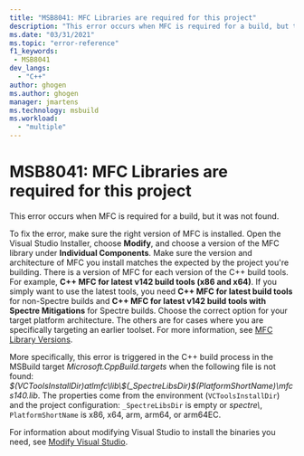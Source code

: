 ```yaml
---
title: "MSB8041: MFC Libraries are required for this project"
description: "This error occurs when MFC is required for a build, but the right version was not found."
ms.date: "03/31/2021"
ms.topic: "error-reference"
f1_keywords:
 - MSB8041
dev_langs:
  - "C++"
author: ghogen
ms.author: ghogen
manager: jmartens
ms.technology: msbuild
ms.workload:
  - "multiple"
---
```

# MSB8041: MFC Libraries are required for this project

This error occurs when MFC is required for a build, but it was not found.

To fix the error, make sure the right version of MFC is installed. Open the Visual Studio Installer, choose **Modify**, and choose a version of the MFC library under **Individual Components**. Make sure the version and architecture of MFC you install matches the expected by the project you're building. There is a version of MFC for each version of the C++ build tools. For example, **C++ MFC for latest v142 build tools (x86 and x64)**.  If you simply want to use the latest tools, you need **C++ MFC for latest build tools** for non-Spectre builds and **C++ MFC for latest v142 build tools with Spectre Mitigations** for Spectre builds. Choose the correct option for your target platform architecture. The others are for cases where you are specifically targeting an earlier toolset. For more information, see [MFC Library Versions](/cpp/mfc/mfc-library-versions).

More specifically, this error is triggered in the C++ build process in the MSBuild target *Microsoft.CppBuild.targets* when the following file is not found: *$(VCToolsInstallDir)atlmfc\lib\$(_SpectreLibsDir)$(PlatformShortName)\mfcs140.lib*. The properties come from the environment (`VCToolsInstallDir`) and the project configuration: `_SpectreLibsDir` is empty or *spectre\\*, `PlatformShortName` is x86, x64, arm, arm64, or arm64EC.

For information about modifying Visual Studio to install the binaries you need, see [Modify Visual Studio](../../install/modify-visual-studio.md).
